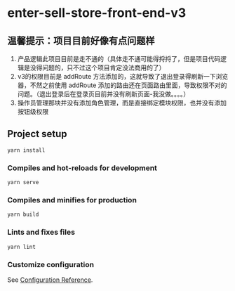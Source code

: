 # enter-sell-store-front-end-v3

## 温馨提示：项目目前好像有点问题样
  1. 产品逻辑此项目目前是走不通的（具体走不通可能得捋捋了，但是项目代码逻辑是没得问题的，只不过这个项目肯定没法商用的了）
  2. v3的权限目前是 addRoute 方法添加的，这就导致了退出登录得刷新一下浏览器，不然之前使用 addRoute 添加的路由还在页面路由里面，导致权限不对的问题。（退出登录后在登录页目前并没有刷新页面-我没做。。。。）
  3. 操作员管理那块并没有添加角色管理，而是直接绑定模块权限，也并没有添加按钮级权限
## Project setup
```
yarn install
```

### Compiles and hot-reloads for development
```
yarn serve
```

### Compiles and minifies for production
```
yarn build
```

### Lints and fixes files
```
yarn lint
```

### Customize configuration
See [Configuration Reference](https://cli.vuejs.org/config/).
